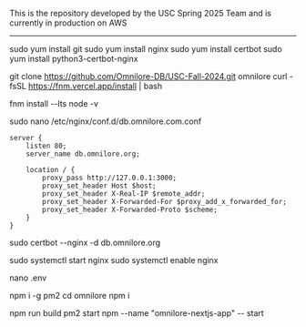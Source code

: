 This is the repository developed by the USC Spring 2025 Team and is currently in production on AWS
_________________________________________________________________________________________________________

<!-- already have the elastic IP configured on the EC2 instance with the OS at least Amazon Linux 2023 -->
<!-- for security and keys I selected the preexisting options that are already on our AWS accounts -->
<!-- security group = launch-wizard-1, key name = Cron Job Public/Private Key Pair (RSA) -->

sudo yum install git
sudo yum install nginx
sudo yum install certbot
sudo yum install python3-certbot-nginx

git clone https://github.com/Omnilore-DB/USC-Fall-2024.git omnilore
curl -fsSL https://fnm.vercel.app/install | bash

<!-- read last line of install. should say something like "In order to apply the changes, open a new terminal or run the following command..." -->

fnm install --lts
node -v

<!-- should be v22 or higher -->

sudo nano /etc/nginx/conf.d/db.omnilore.com.conf

<!-- paste the following into the file -->

```
server {
    listen 80;
    server_name db.omnilore.org;

    location / {
        proxy_pass http://127.0.0.1:3000;
        proxy_set_header Host $host;
        proxy_set_header X-Real-IP $remote_addr;
        proxy_set_header X-Forwarded-For $proxy_add_x_forwarded_for;
        proxy_set_header X-Forwarded-Proto $scheme;
    }
}
```

<!-- save and exit nano -->

sudo certbot --nginx -d db.omnilore.org

sudo systemctl start nginx
sudo systemctl enable nginx

nano .env

<!-- paste the env variables into the file -->

npm i -g pm2
cd omnilore
npm i

npm run build
pm2 start npm --name "omnilore-nextjs-app" -- start

<!-- you may have to run ```pm2 startup``` to make pm2 auto-boot at server restart and follow any further instructions it gives you like "To setup the Startup Script, copy/paste the following command..." -->
